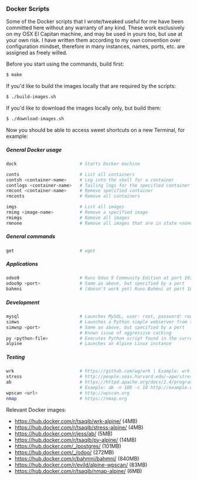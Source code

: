 ### Docker Scripts
Some of the Docker scripts that I wrote/tweaked useful for me have been committed here without any warranty of any kind. These work exclusively on my OSX El Capitan machine, and may be used in yours too, but use at your own risk. I have written them according to my own convention over configuration mindset, therefore in many instances, names, ports, etc. are assigned as freely willed.

Before you start using the commands, build first:
```bash
$ make
```

If you'd like to build the images locally that are required by the scripts:
```bash
$ ./build-images.sh
```

If you'd like to download the images locally only, but build them:
```bash
$ ./download-images.sh
```

Now you should be able to access sweet shortcuts on a new Terminal, for example:
##### General Docker usage
```bash
dock                        # Starts Docker machine 

conts                       # List all containers
contsh <container-name>     # Log into the shell for a container
contlogs <container-name>   # Tailing logs for the specified container
rmcont <container-name>     # Remove specified container
rmconts                     # Remove all containers

imgs                        # List all images
rmimg <image-name>          # Remove a specified image
rmimgs                      # Remove all images
rmnone                      # Remove all images that are in state <none>
```

##### General commands
```bash
get                         # wget 
```

##### Applications 
```bash
odoo9                       # Runs Odoo 9 Community Edition at port 10101
odoo9p <port>               # Same as above, but specified by a port
bahmni                      # (doesn't work yet) Runs Bahmni at port 10201
``` 

##### Development 
```bash
mysql                       # Launches MySQL, user: root, password: root, port: 10301
simws                       # Launches a Python simple webserver from the current directory
simwsp <port>               # Same as above, but specified by a port
                            # Known issue of aggressive caching
py <python-file>            # Executes Python script found in the currect directory, has issues
alpine                      # Launches an Alpine Linux instance 
``` 

##### Testing 
```bash
wrk                         # https://github.com/wg/wrk | Example: wrk http://example.com 
stress                      # http://people.seas.harvard.edu/~apw/stress/ | Example: stress
ab                          # https://httpd.apache.org/docs/2.4/programs/ab.html 
                            # Example: ab -n 100 -c 10 http://example.com/
wpscan <url>                # http://wpscan.org
nmap                        # https://nmap.org
```

Relevant Docker images:
- https://hub.docker.com/r/tsaqib/wrk-alpine/ (4MB)
- https://hub.docker.com/r/tsaqib/stress-alpine/ (4MB)
- https://hub.docker.com/r/jess/ab/ (5MB)
- https://hub.docker.com/r/tsaqib/py-alpine/ (14MB)
- https://hub.docker.com/_/postgres/ (101MB)
- https://hub.docker.com/_/odoo/ (272MB)
- https://hub.docker.com/r/bahmni/bahmni/ (840MB)
- https://hub.docker.com/r/evild/alpine-wpscan/ (83MB)
- https://hub.docker.com/r/tsaqib/nmap-alpine/ (6MB)